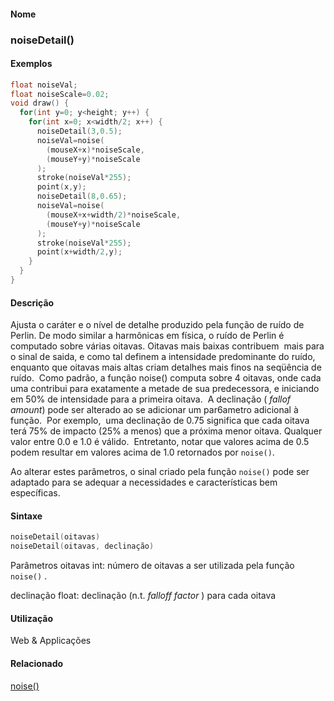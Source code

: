 
#### Nome
### noiseDetail()

#### Exemplos

```pde
float noiseVal; 
float noiseScale=0.02; 
void draw() { 
  for(int y=0; y<height; y++) { 
    for(int x=0; x<width/2; x++) { 
      noiseDetail(3,0.5); 
      noiseVal=noise( 
        (mouseX+x)*noiseScale, 
        (mouseY+y)*noiseScale 
      ); 
      stroke(noiseVal*255); 
      point(x,y); 
      noiseDetail(8,0.65); 
      noiseVal=noise( 
        (mouseX+x+width/2)*noiseScale, 
        (mouseY+y)*noiseScale 
      ); 
      stroke(noiseVal*255); 
      point(x+width/2,y); 
    } 
  } 
} 

```



#### Descrição
Ajusta o caráter e o nível de detalhe
produzido pela função de ruído de Perlin. De modo
similar a harmônicas em física, o ruído de
Perlin é computado sobre várias oitavas. Oitavas mais
baixas contribuem  mais para o sinal de saida, e como tal definem
a intensidade predominante do ruído, enquanto que oitavas mais
altas criam detalhes mais finos na seqüência de
ruído.  Como padrão, a função noise()
computa sobre 4 oitavas, onde cada uma contribui para exatamente a
metade de sua predecessora, e iniciando em 50% de intensidade para a
primeira oitava.  A declinação ( *fallof amount*)
pode ser alterado ao se adicionar um par6ametro adicional à
função.  Por exemplo,  uma
declinação de 0.75 significa que cada oitava terá
75% de impacto (25% a menos) que a próxima menor oitava.
Qualquer valor entre 0.0 e 1.0 é válido.
 Entretanto, notar que valores acima de 0.5 podem resultar em
valores acima de 1.0 retornados por `noise()`.


Ao alterar estes parâmetros, o sinal criado pela função `noise()` pode ser adaptado para se adequar a necessidades e características bem específicas.

#### Sintaxe
```pde
noiseDetail(oitavas)
noiseDetail(oitavas, declinação)

```
Parâmetros
oitavas
int: número de oitavas a ser utilizada pela função  `noise()` .


declinação
float: declinação (n.t.  *falloff factor* ) para cada oitava



#### Utilização

	
Web & Applicações

#### Relacionado
[noise()](noise_
)

